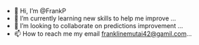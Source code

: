 - 👋 Hi, I’m @FrankP
- 🌱 I’m currently learning new skills to help me improve ...
- 💞️ I’m looking to collaborate on predictions improvement ...
- 📫 How to reach me my email franklinemutai42@gamil.com...

<!---
FrankP/FrankP is a ✨ special ✨ repository because its `README.md` (this file) appears on your GitHub profile.
You can click the Preview link to take a look at your changes.
--->
